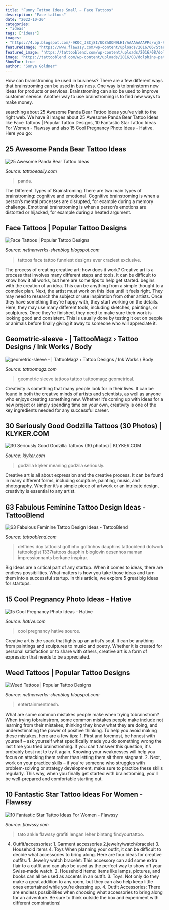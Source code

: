 ```yaml
---
title: "Funny Tattoo Ideas Small ~ Face Tattoos"
description: "Face tattoos"
date: "2022-10-20"
categories:
- "ideas"
tags: ["ideas"]
images:
- "https://4.bp.blogspot.com/-9KQC_JSCj8I/UQZhOQN9LHI/AAAAAAAAPPs/wjS-RHGgzy0/s1600/snake_and_weed_tattoo_sitting_3_by_danktat-d4t2zq9.jpg"
featuredImage: "https://www.flawssy.com/wp-content/uploads/2016/06/Star-Leg-Tattoo-Men.jpg"
featured_image: "https://tattooblend.com/wp-content/uploads/2016/08/dolphins-pattern-tattoo.jpg"
image: "https://tattooblend.com/wp-content/uploads/2016/08/dolphins-pattern-tattoo.jpg"
ShowToc: true
author: "Sonya Goldner"
---
```



How can brainstroming be used in business?
There are a few different ways that brainstroming can be used in business. One way is to brainstorm new ideas for products or services. Brainstroming can also be used to improve customer service. Another way to use brainstroming is to find new ways to make money.

	

		
searching about 25 Awesome Panda Bear Tattoo Ideas you've visit to the right web. We have 8 Images about 25 Awesome Panda Bear Tattoo Ideas like Face Tattoos | Popular Tattoo Designs, 10 Fantastic Star Tattoo Ideas For Women - Flawssy and also 15 Cool Pregnancy Photo Ideas - Hative. Here you go:
		
    
## 25 Awesome Panda Bear Tattoo Ideas

<img loading=lazy src="http://www.tattooeasily.com/wp-content/uploads/2013/07/panda-tattoo-14.jpg" onerror="this.onerror=null;this.src='https://tse1.mm.bing.net/th?id=OIP.XE7_qreG432reLTNGpjJ4gHaKL&amp;pid=15.1';" alt="25 Awesome Panda Bear Tattoo Ideas">

_Source: tattooeasily.com_

>panda. 

	

The Different Types of Brainstroming
There are two main types of brainstroming: cognitive and emotional. Cognitive brainstroming is when a person’s mental processes are disrupted, for example during a memory challenge. Emotional brainstroming is when a person’s emotions are distorted or hijacked, for example during a heated argument.

    
## Face Tattoos | Popular Tattoo Designs

<img loading=lazy src="http://3.bp.blogspot.com/-vQTs7oGjm6s/UQZWDjJWCUI/AAAAAAAANKc/7JZcsb0JTSE/s1600/50-craziest-face-tattoos-ever--large-msg-134602201957.jpg" onerror="this.onerror=null;this.src='https://tse2.mm.bing.net/th?id=OIP.pQzFywsBYdSjdfZbbCmvRgHaKM&amp;pid=15.1';" alt="Face Tattoos | Popular Tattoo Designs">

_Source: netherwerks-shenblog.blogspot.com_

>tattoos face tattoo funniest designs ever craziest exclusive. 

	

The process of creating creative art: how does it work?
Creative art is a process that involves many different steps and tools. It can be difficult to know how it all works, but here are some tips to help get started. 
 begins with the creation of an idea. This can be anything from a simple thought to a complex plan. Next, the artist must work on this idea until it feels right. They may need to research the subject or use inspiration from other artists. Once they have something they’re happy with, they start working on the details. Here, they may use many different tools, including sketches, paintings, or sculptures. Once they’re finished, they need to make sure their work is looking good and consistent. This is usually done by testing it out on people or animals before finally giving it away to someone who will appreciate it.

    
## Geometric-sleeve - | TattooMagz › Tattoo Designs / Ink Works / Body

<img loading=lazy src="https://tattoomagz.com/wp-content/uploads/2014/05/geometric-sleeve.jpg" onerror="this.onerror=null;this.src='https://tse3.mm.bing.net/th?id=OIP.7is0Vm4wcmBCnfVxZLsLyQHaJ4&amp;pid=15.1';" alt="geometric-sleeve - | TattooMagz › Tattoo Designs / Ink Works / Body">

_Source: tattoomagz.com_

>geometric sleeve tattoos tattoo tattoomagz geometrical. 

	

Creativity is something that many people look for in their lives. It can be found in both the creative minds of artists and scientists, as well as anyone who enjoys creating something new. Whether it’s coming up with ideas for a new project or simply spending time on your own, creativity is one of the key ingredients needed for any successful career.

    
## 30 Seriously Good Godzilla Tattoos (30 Photos) | KLYKER.COM

<img loading=lazy src="https://klyker.com/wp-content/uploads/2014/05/Godzilla-tattoos-30.jpg" onerror="this.onerror=null;this.src='https://tse2.mm.bing.net/th?id=OIP.aIKgqK60ajjW-bx6PGeMygHaJ4&amp;pid=15.1';" alt="30 Seriously Good Godzilla Tattoos (30 photos) | KLYKER.COM">

_Source: klyker.com_

>godzilla klyker meaning godzila seriously. 

	

Creative art is all about expression and the creative process. It can be found in many different forms, including sculpture, painting, music, and photography. Whether it’s a simple piece of artwork or an intricate design, creativity is essential to any artist.

    
## 63 Fabulous Feminine Tattoo Design Ideas - TattooBlend

<img loading=lazy src="https://tattooblend.com/wp-content/uploads/2016/08/dolphins-pattern-tattoo.jpg" onerror="this.onerror=null;this.src='https://tse3.mm.bing.net/th?id=OIP.nmArJCedj8BS1VCCDlrsBQHaHa&amp;pid=15.1';" alt="63 Fabulous Feminine Tattoo Design Ideas - TattooBlend">

_Source: tattooblend.com_

>delfines doy tattooist golfinho golfinhos dauphins tattooblend dotwork tattoologist 1337tattoos dauphin bloglovin desenhos maman impressionnants berkane inspirar. 

	

Big Ideas are a critical part of any startup. When it comes to ideas, there are endless possibilities. What matters is how you take those ideas and turn them into a successful startup. In this article, we explore 5 great big ideas for startups.

    
## 15 Cool Pregnancy Photo Ideas - Hative

<img loading=lazy src="https://hative.com/wp-content/uploads/2014/11/pregnancy-photo-ideas/1-cool-pregnancy-photo-ideas.jpg" onerror="this.onerror=null;this.src='https://tse4.mm.bing.net/th?id=OIP.Zq2usCY7DqWq5RawFrYWKwHaLH&amp;pid=15.1';" alt="15 Cool Pregnancy Photo Ideas - Hative">

_Source: hative.com_

>cool pregnancy hative source. 

	

Creative art is the spark that lights up an artist’s soul. It can be anything from paintings and sculptures to music and poetry. Whether it is created for personal satisfaction or to share with others, creative art is a form of expression that needs to be appreciated.

    
## Weed Tattoos | Popular Tattoo Designs

<img loading=lazy src="https://4.bp.blogspot.com/-9KQC_JSCj8I/UQZhOQN9LHI/AAAAAAAAPPs/wjS-RHGgzy0/s1600/snake_and_weed_tattoo_sitting_3_by_danktat-d4t2zq9.jpg" onerror="this.onerror=null;this.src='https://tse2.mm.bing.net/th?id=OIP.OdTRGtMRydkF4ZlnbWVdfQHaLH&amp;pid=15.1';" alt="Weed Tattoos | Popular Tattoo Designs">

_Source: netherwerks-shenblog.blogspot.com_

>entertainmentmesh. 

	

What are some common mistakes people make when trying tobrainstrom?
When trying tobrainstrom, some common mistakes people make include not learning from their mistakes, thinking they know what they are doing, and underestimating the power of positive thinking. To help you avoid making these mistakes, here are a few tips: 1. First and foremost, be honest with yourself – ask yourself what specifically made you do something wrong the last time you tried brainstroming. If you can't answer this question, it's probably best not to try it again. Knowing your weaknesses will help you focus on attacking them rather than letting them sit there stagnant. 2. Next, work on your practice skills – if you're someone who struggles with problem-solving or strategy development, make sure to practice these skills regularly. This way, when you finally get started with brainstroming, you'll be well-prepared and comfortable starting out. 
    
## 10 Fantastic Star Tattoo Ideas For Women - Flawssy

<img loading=lazy src="https://www.flawssy.com/wp-content/uploads/2016/06/Star-Leg-Tattoo-Men.jpg" onerror="this.onerror=null;this.src='https://tse1.mm.bing.net/th?id=OIP.G-z4ylccq4-bipQKhFpAZAHaJ6&amp;pid=15.1';" alt="10 Fantastic Star Tattoo Ideas For Women - Flawssy">

_Source: flawssy.com_

>tato ankle flawssy grafiti lengan leher bintang findyourtattoo. 

	

4. Outfit/accessories: 1. Garment accessories 2.jewelry/watch/bracelet 3. Household items 4. Toys
When planning your outfit, it can be difficult to decide what accessories to bring along. Here are four ideas for creative outfits: 1. Jewelry watch bracelet: This accessory can add some extra flair to a outfit and can also be used as the perfect way to show off your Swiss-made watch. 2. Household items: Items like lamps, pictures, and books can all be used as accents in an outfit. 3. Toys: Not only do they make a great addition to any room, but they can also help keep little ones entertained while you’re dressing up. 4. Outfit Accessories: There are endless possibilities when choosing what accessories to bring along for an adventure. Be sure to think outside the box and experiment with different combinations!

